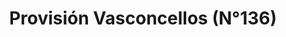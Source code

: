 ---
title: "Provisión Vasconcellos (N°136)"
url: /cerro-san-eugenio/provision-vasconcellos-ndeg136/
shop: Lebensmittel
---